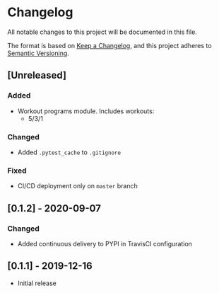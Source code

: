 # Changelog
All notable changes to this project will be documented in this file.

The format is based on [Keep a Changelog](https://keepachangelog.com/en/1.0.0/),
and this project adheres to [Semantic Versioning](https://semver.org/spec/v2.0.0.html).

## [Unreleased]
### Added
- Workout programs module. Includes workouts:
  - 5/3/1

### Changed
- Added `.pytest_cache` to `.gitignore`

### Fixed
- CI/CD deployment only on `master` branch  

## [0.1.2] - 2020-09-07
### Changed
- Added continuous delivery to PYPI in TravisCI configuration

## [0.1.1] - 2019-12-16
- Initial release











